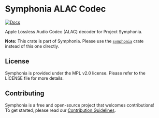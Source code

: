 # Symphonia ALAC Codec

[![Docs](https://docs.rs/symphonia-codec-alac/badge.svg)](https://docs.rs/symphonia-codec-alac)

Apple Lossless Audio Codec (ALAC) decoder for Project Symphonia.

**Note:** This crate is part of Symphonia. Please use the [`symphonia`](https://crates.io/crates/symphonia) crate instead of this one directly.

## License

Symphonia is provided under the MPL v2.0 license. Please refer to the LICENSE file for more details.

## Contributing

Symphonia is a free and open-source project that welcomes contributions! To get started, please read our [Contribution Guidelines](https://github.com/pdeljanov/Symphonia/tree/master/CONTRIBUTING.md).
